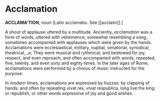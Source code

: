 # Acclamation

**ACCLAMA'TION**, _noun_ \[Latin acclamatio. See [[acclaim]].\]

A shout of applause uttered by a multitude. Anciently, _acclamation_ was a form of words, uttered with vehemence, somewhat resembling a song, sometimes accompanied with applauses which were given by the hands. Acclamations were ecclesiastical, military, nuptial, senatorial, synodical, theatrical, \_e; They were musical and rythmical; and bestowed for joy, respect, and even reproach, and often accompanied with words, repeated, five, twenty, and even sixty and eighty times. In the later ages of Rome, acclamations were performed by a chorus of music instructed for the purpose.

In modern times, acclamations are expressed by huzzas; by clapping of hands; and often by repeating vivat rex, vivat respublica, long live the king or republish, or other words expressive of joy and good wishes.